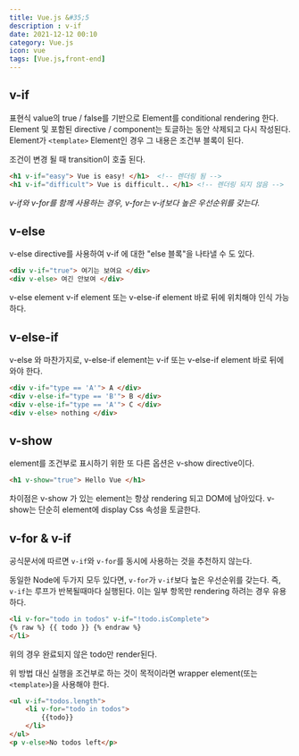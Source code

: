```yaml
---
title: Vue.js &#35;5
description : v-if
date: 2021-12-12 00:10
category: Vue.js
icon: vue
tags: [Vue.js,front-end]
---
```

## v-if

표현식 value의 true / false를 기반으로 Element를 conditional rendering 한다. Element 및 포함된 directive / component는 토글하는 동안 삭제되고 다시 작성된다. Element가 `<template>` Element인 경우 그 내용은 조건부 블록이 된다.

조건이 변경 될 때 transition이 호출 된다.
```html
<h1 v-if="easy"> Vue is easy! </h1>  <!-- 렌더링 됨 -->
<h1 v-if="difficult"> Vue is difficult.. </h1> <!-- 렌더링 되지 않음 -->
```

*v-if와 v-for를 함께 사용하는 경우, v-for는 v-if보다 높은 우선순위를 갖는다.*

## v-else

v-else directive를 사용하여 v-if 에 대한 "else 블록"을 나타낼 수 도 있다.

```html
<div v-if="true"> 여기는 보여요 </div>
<div v-else> 여긴 안보여 </div>
```

v-else element v-if element 또는 v-else-if element 바로 뒤에 위치해야 인식 가능하다.

## v-else-if

v-else 와 마찬가지로, v-else-if element는 v-if 또는 v-else-if element 바로 뒤에 와야 한다.

```html
<div v-if="type == 'A'"> A </div>
<div v-else-if="type == 'B'"> B </div>
<div v-else-if="type == 'A'"> C </div>
<div v-else> nothing </div>
```

## v-show

element를 조건부로 표시하기 위한 또 다른 옵션은 v-show directive이다. 

```html
<h1 v-show="true"> Hello Vue </h1>
```

차이점은 v-show 가 있는 element는 항상 rendering 되고 DOM에 남아있다.
v-show는 단순히 element에 display Css 속성을 토글한다.

## v-for & v-if

공식문서에 따르면 `v-if`와 `v-for`를 동시에 사용하는 것을 추천하지 않는다.

동일한 Node에 두가지 모두 있다면, `v-for`가  `v-if`보다 높은 우선순위를 갖는다. 즉, `v-if`는 루프가 반복될때마다 실행된다. 이는 일부 항목만 rendering 하려는 경우 유용하다.

```html
<li v-for="todo in todos" v-if="!todo.isComplete">
{% raw %} {{ todo }} {% endraw %}
</li>
```

위의 경우 완료되지 않은 todo만 render된다.

위 방법 대신 실행을 조건부로 하는 것이 목적이라면 wrapper element(또는 `<template>`)을 사용해야 한다.

```html
<ul v-if="todos.length">
    <li v-for="todo in todos">
        {{todo}}
    </li>
</ul>
<p v-else>No todos left</p>
```